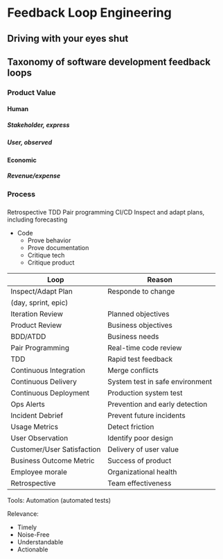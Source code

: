 # Feedback Loop Engineering

## Driving with your eyes shut

## Taxonomy of software development feedback loops
### Product Value
#### Human
##### Stakeholder, express
##### User, observed
#### Economic
##### Revenue/expense
### Process
### 

Retrospective
TDD
Pair programming
CI/CD
Inspect and adapt plans, including forecasting


- Code
  - Prove behavior
  - Prove documentation
  - Critique tech
  - Critique product

| Loop                       | Reason                          |
| -------------------------- | ------------------------------- |
| Inspect/Adapt Plan         | Responde to change              |
| (day, sprint, epic)        |                                 |
| Iteration Review           | Planned objectives              |
| Product Review             | Business objectives             |
| BDD/ATDD                   | Business needs                  |
| Pair Programming           | Real-time code review           |
| TDD                        | Rapid test feedback             |
| Continuous Integration     | Merge conflicts                 |
| Continuous Delivery        | System test in safe environment |
| Continuous Deployment      | Production system test          |
| Ops Alerts                 | Prevention and early detection  |
| Incident Debrief           | Prevent future incidents        |
| Usage Metrics              | Detect friction                 |
| User Observation           | Identify poor design            |
| Customer/User Satisfaction | Delivery of user value          |
| Business Outcome Metric    | Success of product              |
| Employee morale            | Organizational health           |
| Retrospective              | Team effectiveness              |


Tools:
Automation (automated tests)

Relevance:
- Timely
- Noise-Free
- Understandable
- Actionable
